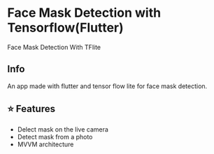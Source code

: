 # Face Mask Detection with Tensorflow(Flutter)

Face Mask Detection With TFlite

## Info

An app made with flutter and tensor flow lite for face mask detection.


## :star: Features

* Delect mask on the live camera
* Detect mask from a photo
* MVVM architecture

 
